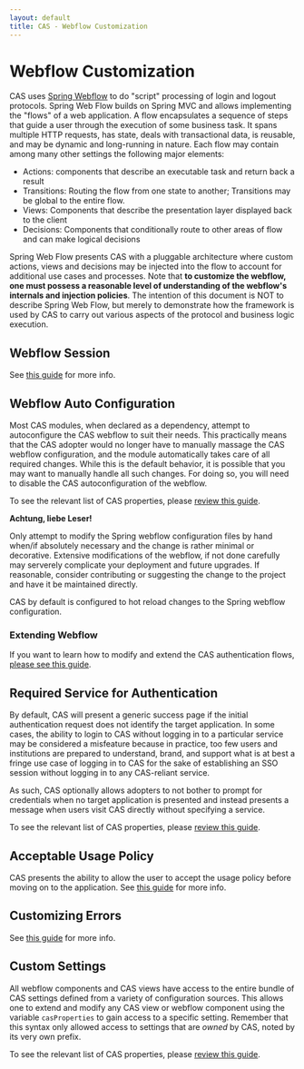 ```yaml
---
layout: default
title: CAS - Webflow Customization
---
```


# Webflow Customization

CAS uses [Spring Webflow](http://projects.spring.io/spring-webflow) to do "script" processing of login and logout protocols.
Spring Web Flow builds on Spring MVC and allows implementing the "flows" of a web application. A flow encapsulates a sequence
of steps that guide a user through the execution of some business task. It spans multiple HTTP requests, has state, deals with
 transactional data, is reusable, and may be dynamic and long-running in nature. Each flow may contain among many other settings the following major elements:

- Actions: components that describe an executable task and return back a result
- Transitions: Routing the flow from one state to another; Transitions may be global to the entire flow.
- Views: Components that describe the presentation layer displayed back to the client
- Decisions: Components that conditionally route to other areas of flow and can make logical decisions

Spring Web Flow presents CAS with a pluggable architecture where custom actions, views and decisions may be injected into the
flow to account for additional use cases and processes. Note that <strong>to customize the webflow, one must possess a reasonable level of understanding of the webflow's internals and injection policies</strong>. The intention of this document is NOT to describe Spring Web Flow, but merely to demonstrate how the framework is used by CAS to carry out various aspects of the protocol and business logic execution.

## Webflow Session

See [this guide](Webflow-Customization-Sessions.html) for more info.

## Webflow Auto Configuration

Most CAS modules, when declared as a dependency, attempt to autoconfigure the CAS webflow to suit their needs.
This practically means that the CAS adopter would no longer have to manually massage the CAS webflow configuration,
and the module automatically takes care of all required changes. While this is the default behavior, it is possible that
you may want to manually handle all such changes. For doing so, you will need to disable the CAS autoconfiguration
of the webflow.

To see the relevant list of CAS properties, please [review this guide](Configuration-Properties.html#spring-webflow).

<div class="alert alert-warning"><strong>Achtung, liebe Leser!</strong><p>Only attempt to 
modify the Spring webflow configuration files by hand when/if absolutely necessary and the
change is rather minimal or decorative. Extensive modifications of the webflow, if not done carefully
may serverely complicate your deployment and future upgrades. If reasonable, consider contributing or
suggesting the change to the project and have it be maintained directly.</p></div>

CAS by default is configured to hot reload changes to the Spring webflow configuration.

### Extending Webflow

If you want to learn how to modify and extend the CAS authentication flows, [please see this guide](Webflow-Customization-Extensions.html).

## Required Service for Authentication

By default, CAS will present a generic success page if the initial authentication request does not identify
the target application. In some cases, the ability to login to CAS without logging
in to a particular service may be considered a misfeature because in practice, too few users and institutions
are prepared to understand, brand, and support what is at best a fringe use case of logging in to CAS for the
sake of establishing an SSO session without logging in to any CAS-reliant service.

As such, CAS optionally allows adopters to not bother to prompt for credentials when no target application is presented
and instead presents a message when users visit CAS directly without specifying a service.

To see the relevant list of CAS properties, please [review this guide](Configuration-Properties.html#global-sso-behavior).

## Acceptable Usage Policy

CAS presents the ability to allow the user to accept the usage policy before moving on to the application.
See [this guide](Webflow-Customization-AUP.html) for more info.

## Customizing Errors

See [this guide](Webflow-Customization-Exceptions.html) for more info.

## Custom Settings

All webflow components and CAS views have access to the entire bundle of CAS settings defined from a variety of configuration sources. This allows one to extend and modify any CAS view or webflow component using the variable `casProperties` to gain access to a specific setting. Remember that this syntax only allowed access to settings that are *owned* by CAS, noted by its very own prefix.

To see the relevant list of CAS properties, please [review this guide](Configuration-Properties.html#custom-settings).

